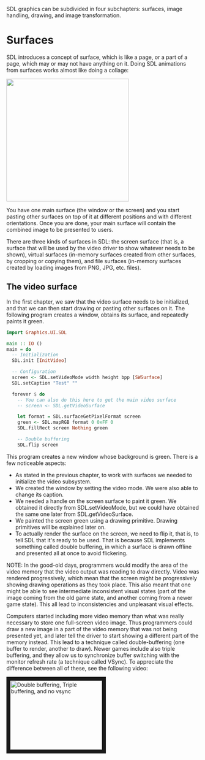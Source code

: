 SDL graphics can be subdivided in four subchapters: surfaces, image handling,
drawing, and image transformation.

# Surfaces

SDL introduces a concept of surface, which is like a page, or a part of a page,
which may or may not have anything on it. Doing SDL animations from surfaces
works almost like doing a collage:

<img src="http://orig14.deviantart.net/78e3/f/2007/266/9/9/magazine_collage_by_lizlovespink.jpg" width="320">

You have one main surface (the window or the screen) and you start pasting
other surfaces on top of it at different positions and with different
orientations. Once you are done, your main surface will contain the combined
image to be presented to users.

There are three kinds of surfaces in SDL: the screen surface (that is, a
surface that will be used by the video driver to show whatever needs to be
shown), virtual surfaces (in-memory surfaces created from other surfaces, by
cropping or copying them), and file surfaces (in-memory surfaces created by
loading images from PNG, JPG, etc. files).

## The video surface

In the first chapter, we saw that the video surface needs to be initialized,
and that we can then start drawing or pasting other surfaces on it.  The
following program creates a window, obtains its surface, and repeatedly paints
it green.

``` haskell
import Graphics.UI.SDL

main :: IO ()
main = do
  -- Initialization
  SDL.init [InitVideo]

  -- Configuration
  screen <- SDL.setVideoMode width height bpp [SWSurface]
  SDL.setCaption "Test" ""

  forever $ do
    -- You can also do this here to get the main video surface
    -- screen <- SDL.getVideoSurface

    let format = SDL.surfaceGetPixelFormat screen
    green <- SDL.mapRGB format 0 0xFF 0
    SDL.fillRect screen Nothing green

    -- Double buffering
    SDL.flip screen
```

This program creates a new window whose background is green. There is
a few noticeable aspects:
* As stated in the previous chapter, to work with surfaces we needed
to initialize the video subsystem.
* We created the window by setting the video mode. We were also
able to change its caption.
* We needed a handle on the screen surface to paint it green.
We obtained it directly from SDL.setVideoMode, but we could
have obtained the same one later from SDL.getVideoSurface.
* We painted the screen green using a drawing primitive. Drawing
primitives will be explained later on.
* To actually render the surface on the screen, we need to flip it,
that is, to tell SDL that it's ready to be used. That is because
SDL implements something called double buffering, in which
a surface is drawn offline and presented all at once to avoid
flickering.

NOTE: In the good-old days, programmers would modify the area
of the video memory that the video output was reading to draw
directly. Video was rendered progressively, which mean that
the screen might be progressively showing drawing operations
as they took place. This also meant that one might be able to see intermediate
inconsistent visual states (part of the image coming from the old game state,
and another coming from a newer game state).  This all lead to inconsistencies
and unpleasant visual effects.

Computers started including more video memory than what was
really necessary to store one full-screen video image. Thus programmers could
draw a new image in a part of the video memory that was not being presented
yet, and later tell the driver to start showing a different part of the memory
instead.  This lead to a technique called double-buffering (one buffer to
render, another to draw). Newer games include also triple buffering, and
they allow us to synchronize buffer switching with the monitor refresh
rate (a technique called VSync). To appreciate the difference between
all of these, see the following video:

<a href="http://www.youtube.com/watch?feature=player_embedded&v=ekl9zR-T_6U"
target="_blank"><img src="http://img.youtube.com/vi/ekl9zR-T_6U/0.jpg"
alt="Double buffering, Triple buffering, and no vsync" width="240" height="180"
border="10" /></a>
